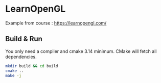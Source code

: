 # LearnOpenGL

Example from course : https://learnopengl.com/

## Build & Run

You only need a compiler and cmake 3.14 minimum. CMake will fetch all dependencies.

```bash
mkdir build && cd build
cmake ..
make -j
```
